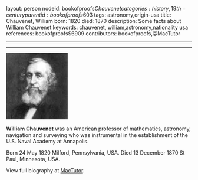 layout: person
nodeid: bookofproofs$Chauvenet
categories: history,19th-century
parentid: bookofproofs$603
tags: astronomy,origin-usa
title: Chauvenet, William
born: 1820
died: 1870
description: Some facts about William Chauvenet
keywords: chauvenet, william,astronomy,nationality usa
references: bookofproofs$6909
contributors: bookofproofs,@MacTutor

---


---

![Chauvenet.jpg](https://github.com/bookofproofs/bookofproofs.github.io/blob/main/_sources/_assets/images/portraits/Chauvenet.jpg?raw=true)

**William Chauvenet** was an American professor of mathematics, astronomy, navigation and surveying who was instrumental in the establishment of the U.S. Naval Academy at Annapolis.

Born 24 May 1820 Milford, Pennsylvania, USA. Died 13 December 1870 St Paul, Minnesota, USA.


View full biography at [MacTutor](https://mathshistory.st-andrews.ac.uk/Biographies/Chauvenet/).